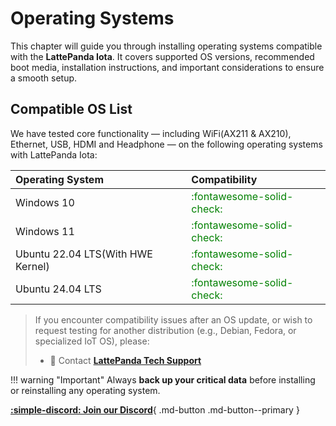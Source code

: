 # Operating Systems

This chapter will guide you through installing operating systems compatible with the **LattePanda Iota**. It covers supported OS versions, recommended boot media, installation instructions, and important considerations to ensure a smooth setup.

## Compatible OS List

We have tested core functionality — including WiFi(AX211 & AX210), Ethernet, USB, HDMI and Headphone — on the following operating systems with LattePanda Iota:

| Operating System                  | Compatibility                                               |
| :-------------------------------- | :---------------------------------------------------------- |
| Windows 10                        | <span style="color: green">:fontawesome-solid-check:</span> |
| Windows 11                        | <span style="color: green">:fontawesome-solid-check:</span> |
| Ubuntu 22.04 LTS(With HWE Kernel) | <span style="color: green">:fontawesome-solid-check:</span> |
| Ubuntu 24.04 LTS                  | <span style="color: green">:fontawesome-solid-check:</span> |

> If you encounter compatibility issues after an OS update, or wish to request testing for another distribution (e.g., Debian, Fedora, or specialized IoT OS), please:
> 
> - 📧 Contact [**LattePanda Tech Support**](mailto:techsupport@lattepanda.com)


!!! warning "Important"
    Always **back up your critical data** before installing or reinstalling any operating system.




[**:simple-discord: Join our Discord**](https://discord.gg/k6YPYQgmHt){ .md-button .md-button--primary }